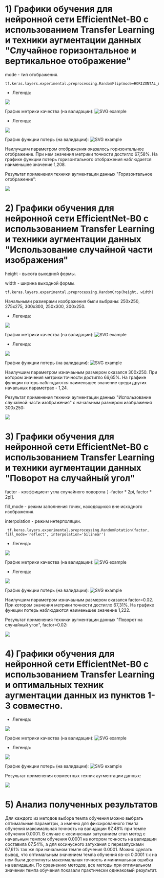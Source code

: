 # 1) Графики обучения для нейронной сети EfficientNet-B0 с использованием Transfer Learning и техники аугментации данных "Случайное горизонтальное и вертикальное отображение"

 mode - тип отображения.
```
tf.keras.layers.experimental.preprocessing.RandomFlip(mode=HORIZONTAL_AND_VERTICAL)
```

  - Легенда:

   ![](./Images/Flip_Acur.png)
  
   График метрики качества (на валидации):
   ![SVG example](./Images/epoch_categorical_accuracy_1.svg)

  - Легенда:

   ![](./Images/Flip_Loss.png)

  График функции потерь (на валидации):
   ![SVG example](./Images/epoch_loss_1.svg)

Наилучшим параметром отображения оказалось горизонтальное отображение. При нем значения метрики точности достигло 67,58%. На графике функции потерь горизонтального отображения наблюдается наименьшее значение 1,208. 

Результат применения техники аугментации данных "Горизонтальное отображение":

![](./Images/img_horizontal.jpg)

# 2) Графики обучения для нейронной сети EfficientNet-B0 с использованием Transfer Learning и техники аугментации данных "Использование случайной части изображения" 
  
  height - высота выходной формы.
  
  width - ширина выходной формы.
```
tf.keras.layers.experimental.preprocessing.RandomCrop(height, width)
```
 
 Начальными размерами изображения были выбраны: 250x250, 275x275, 300x300, 250x300, 300x250.
 
  - Легенда:

   ![](./Images/Crop_Accur.png)
  
   График метрики качества (на валидации):
   ![SVG example](./Images/epoch_categorical_accuracy_2.svg)
   
   - Легенда:

   ![](./Images/Crop_Loss.png)

  График функции потерь (на валидации):
   ![SVG example](./Images/epoch_loss_2.svg)
   
   Наилучшим параметром изначаьным размером оказался 300x250. При котором значения метрики точности достигло 66,65%. На графике функции потерь наблюдаются наименьшее значение среди других начальных параметрах - 1,24. 
   
   Результат применения техники аугментации данных "Использование случайной части изображения" с начальным размером изображения 300x250:

![](./Images/img_crop.jpg)

# 3) Графики обучения для нейронной сети EfficientNet-B0 с использованием Transfer Learning и техники аугментации данных "Поворот на случайный угол"
 
 factor - коэффициент угла случайного поворота  [ -factor * 2pi, factor * 2pi].
 
 fill_mode - режим заполнения точек, находящихся вне исходного изображения.
 
 interpolation - режим интерполяции. 
```
 tf.keras.layers.experimental.preprocessing.RandomRotation(factor, fill_mode='reflect', interpolation='bilinear')
```

  - Легенда:

   ![](./Images/Rot_Accur.png)
  
   График метрики качества (на валидации):
   ![SVG example](./Images/epoch_categorical_accuracy_3.svg)
   
   - Легенда:

   ![](./Images/Rot_Locc.png)

  График функции потерь (на валидации):
   ![SVG example](./Images/epoch_loss_3.svg)
   
   Наилучшим параметром изначаьным размером оказался factor=0.02. При котором значения метрики точности достигло 67,31%. На графике функции потерь наблюдаются наименьшее значение 1,222. 
   
   Результат применения техники аугментации данных "Поворот на случайный угол", factor=0.02:

![](./Images/img_rotation.jpg)
   
   # 4) Графики обучения для нейронной сети EfficientNet-B0 с использованием Transfer Learning и оптимальных техник аугментации данных из пунктов 1-3 совместно. 
  
  - Легенда:

   ![](./Images/Com_Acc.png)
  
   График метрики качества (на валидации):
   ![SVG example](./Images/epoch_categorical_accuracy_4.svg)
   
   - Легенда:

   ![](./Images/Comb_Loss.png)

  График функции потерь (на валидации):
   ![SVG example](./Images/epoch_loss_4.svg)
   
   Результат применения совместных техник аугментации данных:

![](./Images/img_combination.jpg)

# 5) Анализ полученных результатов

   Для каждого из методов выбора темпа обучения можно выбрать оптимальные параметры, а именно для фиксированного темпа обучения максимальная точность на валидации 67,48% при темпе обучения 0.0001. В случае с косинусным затуханием стал метод с начальным темпом обучения 0.0001 на котором точность на валидации составила 67,54%, а для косинусного затухания с перезапусками 67,61% так же при начальном темпе обучения 0.0001. Можно сделать вывод, что оптимальным значением темпа обучения яв-ся 0.0001 т.к на нем были достигнуты максимальная точность и минимальная ошибка на валидации. По сравнению методов, все методы при оптимальном значении темпа обучения показали практически одинаковый результат.
